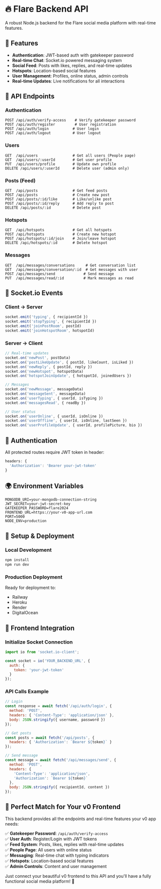 # 🔥 Flare Backend API

A robust Node.js backend for the Flare social media platform with real-time features.

## 🚀 Features

- **Authentication**: JWT-based auth with gatekeeper password
- **Real-time Chat**: Socket.io powered messaging system
- **Social Feed**: Posts with likes, replies, and real-time updates
- **Hotspots**: Location-based social features
- **User Management**: Profiles, online status, admin controls
- **Real-time Updates**: Live notifications for all interactions

## 📡 API Endpoints

### Authentication
```
POST /api/auth/verify-access    # Verify gatekeeper password
POST /api/auth/register         # User registration
POST /api/auth/login           # User login
POST /api/auth/logout          # User logout
```

### Users
```
GET  /api/users                # Get all users (People page)
GET  /api/users/:userId        # Get user profile
PUT  /api/users/profile        # Update own profile
DELETE /api/users/:userId      # Delete user (admin only)
```

### Posts (Feed)
```
GET  /api/posts                # Get feed posts
POST /api/posts                # Create new post
POST /api/posts/:id/like       # Like/unlike post
POST /api/posts/:id/reply      # Add reply to post
DELETE /api/posts/:id          # Delete post
```

### Hotspots
```
GET  /api/hotspots             # Get all hotspots
POST /api/hotspots             # Create new hotspot
POST /api/hotspots/:id/join    # Join/leave hotspot
DELETE /api/hotspots/:id       # Delete hotspot
```

### Messages
```
GET  /api/messages/conversations     # Get conversation list
GET  /api/messages/conversation/:id  # Get messages with user
POST /api/messages/send             # Send message
PUT  /api/messages/read/:id         # Mark messages as read
```

## 🔌 Socket.io Events

### Client → Server
```javascript
socket.emit('typing', { recipientId })
socket.emit('stopTyping', { recipientId })
socket.emit('joinPostRoom', postId)
socket.emit('joinHotspotRoom', hotspotId)
```

### Server → Client
```javascript
// Real-time updates
socket.on('newPost', postData)
socket.on('postLikeUpdate', { postId, likeCount, isLiked })
socket.on('newReply', { postId, reply })
socket.on('newHotspot', hotspotData)
socket.on('hotspotJoinUpdate', { hotspotId, joinedUsers })

// Messages
socket.on('newMessage', messageData)
socket.on('messageSent', messageData)
socket.on('userTyping', { userId, isTyping })
socket.on('messagesRead', { readBy })

// User status
socket.on('userOnline', { userId, isOnline })
socket.on('userOffline', { userId, isOnline, lastSeen })
socket.on('userProfileUpdate', { userId, profilePicture, bio })
```

## 🔐 Authentication

All protected routes require JWT token in header:
```javascript
headers: {
  'Authorization': 'Bearer your-jwt-token'
}
```

## 🌍 Environment Variables

```env
MONGODB_URI=your-mongodb-connection-string
JWT_SECRET=your-jwt-secret-key
GATEKEEPER_PASSWORD=flare2024
FRONTEND_URL=https://your-v0-app-url.com
PORT=5000
NODE_ENV=production
```

## 🔧 Setup & Deployment

### Local Development
```bash
npm install
npm run dev
```

### Production Deployment
Ready for deployment to:
- Railway
- Heroku
- Render
- DigitalOcean

## 📱 Frontend Integration

### Initialize Socket Connection
```javascript
import io from 'socket.io-client';

const socket = io('YOUR_BACKEND_URL', {
  auth: {
    token: 'your-jwt-token'
  }
});
```

### API Calls Example
```javascript
// Login
const response = await fetch('/api/auth/login', {
  method: 'POST',
  headers: { 'Content-Type': 'application/json' },
  body: JSON.stringify({ username, password })
});

// Get posts
const posts = await fetch('/api/posts', {
  headers: { 'Authorization': `Bearer ${token}` }
});

// Send message
const message = await fetch('/api/messages/send', {
  method: 'POST',
  headers: { 
    'Content-Type': 'application/json',
    'Authorization': `Bearer ${token}`
  },
  body: JSON.stringify({ recipientId, content })
});
```

## 🎯 Perfect Match for Your v0 Frontend

This backend provides all the endpoints and real-time features your v0 app needs:

✅ **Gatekeeper Password**: `/api/auth/verify-access`  
✅ **User Auth**: Register/Login with JWT tokens  
✅ **Feed System**: Posts, likes, replies with real-time updates  
✅ **People Page**: All users with online status  
✅ **Messaging**: Real-time chat with typing indicators  
✅ **Hotspots**: Location-based social features  
✅ **Admin Controls**: Content and user management  

Just connect your beautiful v0 frontend to this API and you'll have a fully functional social media platform! 🚀
